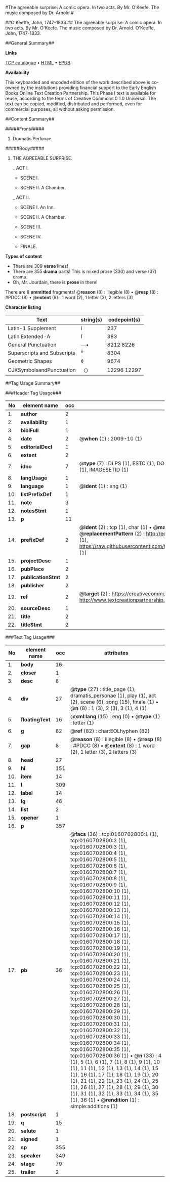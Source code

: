#The agreeable surprise: A comic opera. In two acts. By Mr. O'Keefe. The music composed by Dr. Arnold.#

##O'Keeffe, John, 1747-1833.##
The agreeable surprise: A comic opera. In two acts. By Mr. O'Keefe. The music composed by Dr. Arnold.
O'Keeffe, John, 1747-1833.

##General Summary##

**Links**

[TCP catalogue](http://www.ota.ox.ac.uk/tcp/)  • 
[HTML](http://tei.it.ox.ac.uk/tcp/Texts-HTML/free/004/004776776.html)  • 
[EPUB](http://tei.it.ox.ac.uk/tcp/Texts-EPUB/free/004/004776776.epub)

**Availability**

This keyboarded and encoded edition of the
	       work described above is co-owned by the institutions
	       providing financial support to the Early English Books
	       Online Text Creation Partnership. This Phase I text is
	       available for reuse, according to the terms of Creative
	       Commons 0 1.0 Universal. The text can be copied,
	       modified, distributed and performed, even for
	       commercial purposes, all without asking permission.


##Content Summary##

#####Front#####

1. Dramatis Perſonae.

#####Body#####

1. THE AGREEABLE SURPRISE.

    _ ACT I.

      * SCENE I.

      * SCENE II. A Chamber.

    _ ACT II.

      * SCENE I. An Inn.

      * SCENE II. A Chamber.

      * SCENE III.

      * SCENE IV.

      * FINALE.

**Types of content**

  * There are 309 **verse** lines!
  * There are 355 **drama** parts! This is mixed prose (330) and verse (37) drama.
  * Oh, Mr. Jourdain, there is **prose** in there!

There are 8 **ommitted** fragments! 
 @__reason__ (8) : illegible (8)  •  @__resp__ (8) : #PDCC (8)  •  @__extent__ (8) : 1 word (2), 1 letter (3), 2 letters (3)

**Character listing**


|Text|string(s)|codepoint(s)|
|---|---|---|
|Latin-1 Supplement|í|237|
|Latin Extended-A|ſ|383|
|General Punctuation|—•|8212 8226|
|Superscripts             and Subscripts|⁰|8304|
|Geometric Shapes|◊|9674|
|CJKSymbolsandPunctuation|〈〉|12296 12297|

##Tag Usage Summary##

###Header Tag Usage###

|No|element name|occ|attributes|
|---|---|---|---|
|1.|__author__|2||
|2.|__availability__|1||
|3.|__biblFull__|1||
|4.|__date__|2| @__when__ (1) : 2009-10 (1)|
|5.|__editorialDecl__|1||
|6.|__extent__|2||
|7.|__idno__|7| @__type__ (7) : DLPS (1), ESTC (1), DOCNO (1), TCP (1), GALEDOCNO (1), CONTENTSET (1), IMAGESETID (1)|
|8.|__langUsage__|1||
|9.|__language__|1| @__ident__ (1) : eng (1)|
|10.|__listPrefixDef__|1||
|11.|__note__|3||
|12.|__notesStmt__|1||
|13.|__p__|11||
|14.|__prefixDef__|2| @__ident__ (2) : tcp (1), char (1)  •  @__matchPattern__ (2) : ([0-9\-]+):([0-9IVX]+) (1), (.+) (1)  •  @__replacementPattern__ (2) : http://eebo.chadwyck.com/downloadtiff?vid=$1&page=$2 (1), https://raw.githubusercontent.com/textcreationpartnership/Texts/master/tcpchars.xml#$1 (1)|
|15.|__projectDesc__|1||
|16.|__pubPlace__|2||
|17.|__publicationStmt__|2||
|18.|__publisher__|2||
|19.|__ref__|2| @__target__ (2) : https://creativecommons.org/publicdomain/zero/1.0/ (1), http://www.textcreationpartnership.org/docs/. (1)|
|20.|__sourceDesc__|1||
|21.|__title__|2||
|22.|__titleStmt__|2||


###Text Tag Usage###

|No|element name|occ|attributes|
|---|---|---|---|
|1.|__body__|16||
|2.|__closer__|1||
|3.|__desc__|8||
|4.|__div__|27| @__type__ (27) : title_page (1), dramatis_personae (1), play (1), act (2), scene (6), song (15), finale (1)  •  @__n__ (8) : 1 (3), 2 (3), 3 (1), 4 (1)|
|5.|__floatingText__|16| @__xml:lang__ (15) : eng (0)  •  @__type__ (1) : letter (1)|
|6.|__g__|82| @__ref__ (82) : char:EOLhyphen (82)|
|7.|__gap__|8| @__reason__ (8) : illegible (8)  •  @__resp__ (8) : #PDCC (8)  •  @__extent__ (8) : 1 word (2), 1 letter (3), 2 letters (3)|
|8.|__head__|27||
|9.|__hi__|151||
|10.|__item__|14||
|11.|__l__|309||
|12.|__label__|14||
|13.|__lg__|46||
|14.|__list__|2||
|15.|__opener__|1||
|16.|__p__|357||
|17.|__pb__|36| @__facs__ (36) : tcp:0160702800:1 (1), tcp:0160702800:2 (1), tcp:0160702800:3 (1), tcp:0160702800:4 (1), tcp:0160702800:5 (1), tcp:0160702800:6 (1), tcp:0160702800:7 (1), tcp:0160702800:8 (1), tcp:0160702800:9 (1), tcp:0160702800:10 (1), tcp:0160702800:11 (1), tcp:0160702800:12 (1), tcp:0160702800:13 (1), tcp:0160702800:14 (1), tcp:0160702800:15 (1), tcp:0160702800:16 (1), tcp:0160702800:17 (1), tcp:0160702800:18 (1), tcp:0160702800:19 (1), tcp:0160702800:20 (1), tcp:0160702800:21 (1), tcp:0160702800:22 (1), tcp:0160702800:23 (1), tcp:0160702800:24 (1), tcp:0160702800:25 (1), tcp:0160702800:26 (1), tcp:0160702800:27 (1), tcp:0160702800:28 (1), tcp:0160702800:29 (1), tcp:0160702800:30 (1), tcp:0160702800:31 (1), tcp:0160702800:32 (1), tcp:0160702800:33 (1), tcp:0160702800:34 (1), tcp:0160702800:35 (1), tcp:0160702800:36 (1)  •  @__n__ (33) : 4 (1), 5 (1), 6 (1), 7 (1), 8 (1), 9 (1), 10 (1), 11 (1), 12 (1), 13 (1), 14 (1), 15 (1), 16 (1), 17 (1), 18 (1), 19 (1), 20 (1), 21 (1), 22 (1), 23 (1), 24 (1), 25 (1), 26 (1), 27 (1), 28 (1), 29 (1), 30 (1), 31 (1), 32 (1), 33 (1), 34 (1), 35 (1), 36 (1)  •  @__rendition__ (1) : simple:additions (1)|
|18.|__postscript__|1||
|19.|__q__|15||
|20.|__salute__|1||
|21.|__signed__|1||
|22.|__sp__|355||
|23.|__speaker__|349||
|24.|__stage__|79||
|25.|__trailer__|2||
